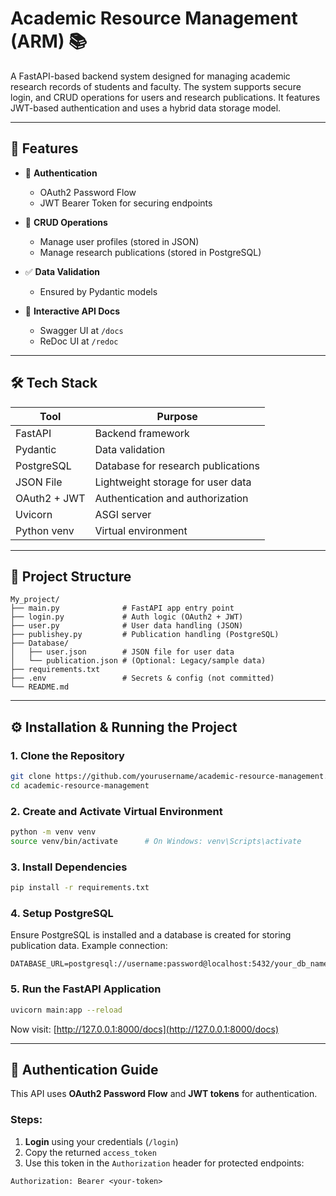 
# Academic Resource Management (ARM) 📚

A FastAPI-based backend system designed for managing academic research records of students and faculty. The system supports secure login, and CRUD operations for users and research publications. It features JWT-based authentication and uses a hybrid data storage model.

---

## 🚀 Features

- 🔐 **Authentication**
  - OAuth2 Password Flow
  - JWT Bearer Token for securing endpoints

- 📄 **CRUD Operations**
  - Manage user profiles (stored in JSON)
  - Manage research publications (stored in PostgreSQL)

- ✅ **Data Validation**
  - Ensured by Pydantic models

- 🧪 **Interactive API Docs**
  - Swagger UI at `/docs`
  - ReDoc UI at `/redoc`

---

## 🛠️ Tech Stack

| Tool             | Purpose                              |
|------------------|--------------------------------------|
| FastAPI          | Backend framework                    |
| Pydantic         | Data validation                      |
| PostgreSQL       | Database for research publications   |
| JSON File        | Lightweight storage for user data    |
| OAuth2 + JWT     | Authentication and authorization     |
| Uvicorn          | ASGI server                          |
| Python venv      | Virtual environment                  |

---

## 📂 Project Structure

```
My_project/
├── main.py              # FastAPI app entry point
├── login.py             # Auth logic (OAuth2 + JWT)
├── user.py              # User data handling (JSON)
├── publishey.py         # Publication handling (PostgreSQL)
├── Database/
│   ├── user.json        # JSON file for user data
│   └── publication.json # (Optional: Legacy/sample data)
├── requirements.txt
├── .env                 # Secrets & config (not committed)
└── README.md
```

---

## ⚙️ Installation & Running the Project

### 1. Clone the Repository

```bash
git clone https://github.com/yourusername/academic-resource-management.git
cd academic-resource-management
```

### 2. Create and Activate Virtual Environment

```bash
python -m venv venv
source venv/bin/activate      # On Windows: venv\Scripts\activate
```

### 3. Install Dependencies

```bash
pip install -r requirements.txt
```

### 4. Setup PostgreSQL

Ensure PostgreSQL is installed and a database is created for storing publication data. Example connection:

```env
DATABASE_URL=postgresql://username:password@localhost:5432/your_db_name
```

### 5. Run the FastAPI Application

```bash
uvicorn main:app --reload
```

Now visit: [http://127.0.0.1:8000/docs](http://127.0.0.1:8000/docs)

---

## 🔐 Authentication Guide

This API uses **OAuth2 Password Flow** and **JWT tokens** for authentication.

### Steps:

1. **Login** using your credentials (`/login`)
2. Copy the returned `access_token`
3. Use this token in the `Authorization` header for protected endpoints:

```http
Authorization: Bearer <your-token>
```


